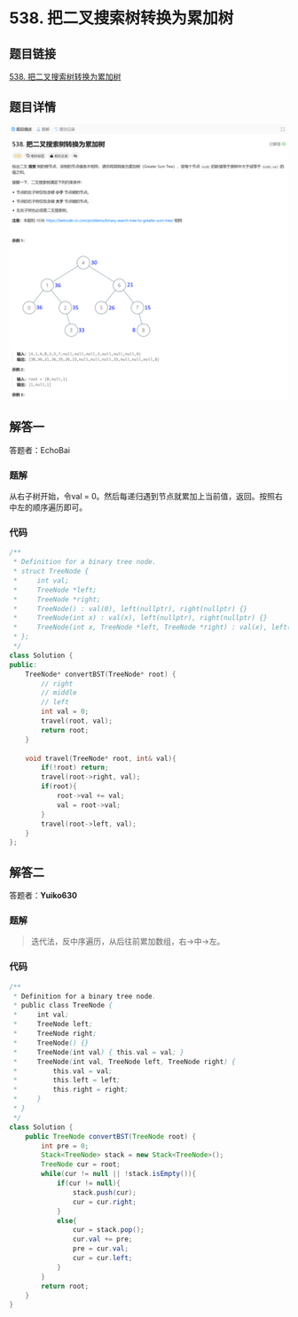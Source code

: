 # 538. 把二叉搜索树转换为累加树
## 题目链接  
[538. 把二叉搜索树转换为累加树](https://leetcode.cn/problems/convert-bst-to-greater-tree/)
## 题目详情
![题目图片](Img/538.png)

## 解答一
答题者：EchoBai

### 题解
从右子树开始，令val = 0。然后每递归遇到节点就累加上当前值，返回。按照右中左的顺序遍历即可。

### 代码
``` cpp
/**
 * Definition for a binary tree node.
 * struct TreeNode {
 *     int val;
 *     TreeNode *left;
 *     TreeNode *right;
 *     TreeNode() : val(0), left(nullptr), right(nullptr) {}
 *     TreeNode(int x) : val(x), left(nullptr), right(nullptr) {}
 *     TreeNode(int x, TreeNode *left, TreeNode *right) : val(x), left(left), right(right) {}
 * };
 */
class Solution {
public:
    TreeNode* convertBST(TreeNode* root) {
        // right
        // middle
        // left
        int val = 0;
        travel(root, val);
        return root;
    }

    void travel(TreeNode* root, int& val){
        if(!root) return;
        travel(root->right, val);
        if(root){
            root->val += val;
            val = root->val;
        }
        travel(root->left, val);
    }
};
```

## 解答二
答题者：**Yuiko630**

### 题解
>迭代法，反中序遍历，从后往前累加数组，右->中->左。

### 代码
``` Java
/**
 * Definition for a binary tree node.
 * public class TreeNode {
 *     int val;
 *     TreeNode left;
 *     TreeNode right;
 *     TreeNode() {}
 *     TreeNode(int val) { this.val = val; }
 *     TreeNode(int val, TreeNode left, TreeNode right) {
 *         this.val = val;
 *         this.left = left;
 *         this.right = right;
 *     }
 * }
 */
class Solution {
    public TreeNode convertBST(TreeNode root) {
        int pre = 0;
        Stack<TreeNode> stack = new Stack<TreeNode>();
        TreeNode cur = root;
        while(cur != null || !stack.isEmpty()){
            if(cur != null){
                stack.push(cur);
                cur = cur.right;
            }
            else{
                cur = stack.pop();
                cur.val += pre;
                pre = cur.val;
                cur = cur.left;
            }
        }
        return root;
    }
}
```
